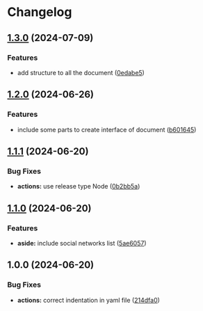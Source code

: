 # Changelog

## [1.3.0](https://github.com/Gorzas/web-resume/compare/v1.2.0...v1.3.0) (2024-07-09)


### Features

* add structure to all the document ([0edabe5](https://github.com/Gorzas/web-resume/commit/0edabe516356c9823e07a065b9eba64c421726dd))

## [1.2.0](https://github.com/Gorzas/web-resume/compare/v1.1.1...v1.2.0) (2024-06-26)


### Features

* include some parts to create interface of document ([b601645](https://github.com/Gorzas/web-resume/commit/b6016450f63805adbea626fdcf1b2ef5c9161f24))

## [1.1.1](https://github.com/Gorzas/web-resume/compare/v1.1.0...v1.1.1) (2024-06-20)


### Bug Fixes

* **actions:** use release type Node ([0b2bb5a](https://github.com/Gorzas/web-resume/commit/0b2bb5ac5c4c5ec6140ad5ce78506a0aa2bb0daf))

## [1.1.0](https://github.com/Gorzas/web-resume/compare/v1.0.0...v1.1.0) (2024-06-20)


### Features

* **aside:** include social networks list ([5ae6057](https://github.com/Gorzas/web-resume/commit/5ae6057ca12525458f3285ec4ec98f4df9a6d806))

## 1.0.0 (2024-06-20)


### Bug Fixes

* **actions:** correct indentation in yaml file ([214dfa0](https://github.com/Gorzas/web-resume/commit/214dfa025640521129a0b8ce2019d20bd263a71e))
